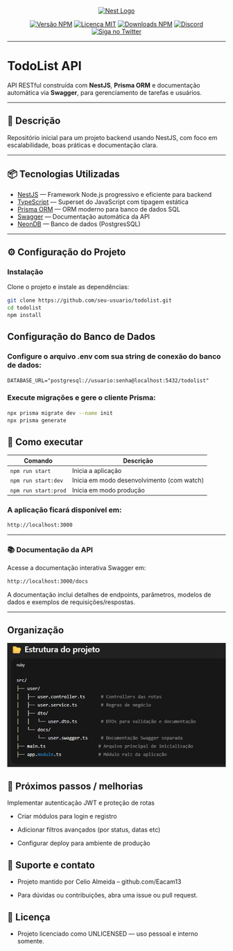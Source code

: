 <p align="center">
  <a href="http://nestjs.com/" target="blank"><img src="https://nestjs.com/img/logo-small.svg" width="120" alt="Nest Logo" /></a>
</p>

<p align="center">
  <a href="https://www.npmjs.com/package/@nestjs/core" target="_blank"><img src="https://img.shields.io/npm/v/@nestjs/core.svg" alt="Versão NPM" /></a>
  <a href="https://opensource.org/licenses/MIT" target="_blank"><img src="https://img.shields.io/npm/l/@nestjs/core.svg" alt="Licença MIT" /></a>
  <a href="https://www.npmjs.com/package/@nestjs/core" target="_blank"><img src="https://img.shields.io/npm/dm/@nestjs/common.svg" alt="Downloads NPM" /></a>
  <a href="https://discord.gg/G7Qnnhy" target="_blank"><img src="https://img.shields.io/badge/discord-online-brightgreen.svg" alt="Discord"/></a>
  <a href="https://twitter.com/nestframework" target="_blank"><img src="https://img.shields.io/twitter/follow/nestframework.svg?style=social&label=Seguir" alt="Siga no Twitter"></a>
</p>

---

# TodoList API

API RESTful construída com **NestJS**, **Prisma ORM** e documentação automática via **Swagger**, para gerenciamento de tarefas e usuários.

---

## 📝 Descrição

Repositório inicial para um projeto backend usando NestJS, com foco em escalabilidade, boas práticas e documentação clara.

---

## 📦 Tecnologias Utilizadas

- [NestJS](https://nestjs.com/) — Framework Node.js progressivo e eficiente para backend
- [TypeScript](https://www.typescriptlang.org/) — Superset do JavaScript com tipagem estática
- [Prisma ORM](https://www.prisma.io/) — ORM moderno para banco de dados SQL
- [Swagger](https://swagger.io/) — Documentação automática da API
- [NeonDB](https://neon.com/) — Banco de dados (PostgresSQL) 

---

## ⚙️ Configuração do Projeto

### Instalação

Clone o projeto e instale as dependências:

```bash
git clone https://github.com/seu-usuario/todolist.git
cd todolist
npm install

```

## Configuração do Banco de Dados

### Configure o arquivo .env com sua string de conexão do banco de dados:

```env
DATABASE_URL="postgresql://usuario:senha@localhost:5432/todolist"

```
### Execute migrações e gere o cliente Prisma:

```bash
npx prisma migrate dev --name init
npx prisma generate

```

## 🚀 Como executar

| Comando             | Descrição                                   |
|---------------------|---------------------------------------------|
| `npm run start`     | Inicia a aplicação                          |
| `npm run start:dev` | Inicia em modo desenvolvimento (com watch) |
| `npm run start:prod`| Inicia em modo produção                     |


### A aplicação ficará disponível em:
```bash
http://localhost:3000

```
---

### 📚 Documentação da API

Acesse a documentação interativa Swagger em:

```bash
http://localhost:3000/docs

```

A documentação inclui detalhes de endpoints, parâmetros, modelos de dados e exemplos de requisições/respostas.

---

## Organização

![Logo do projeto](public/projetotodonest.png)

## 🔮 Próximos passos / melhorias
Implementar autenticação JWT e proteção de rotas

- Criar módulos para login e registro

- Adicionar filtros avançados (por status, datas etc)

- Configurar deploy para ambiente de produção

## 🤝 Suporte e contato

- Projeto mantido por Celio Almeida – github.com/Eacam13

- Para dúvidas ou contribuições, abra uma issue ou pull request.

## 📜 Licença
- Projeto licenciado como UNLICENSED — uso pessoal e interno somente.
